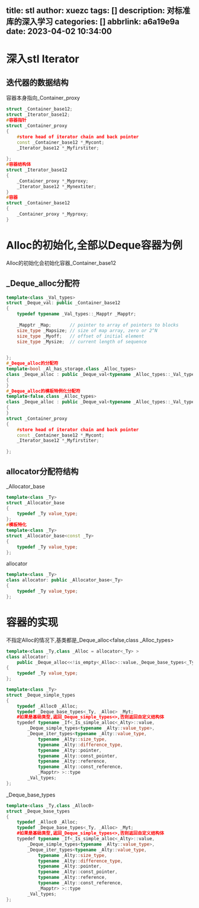 title: stl
author: xuezc
tags: []
description: 对标准库的深入学习
categories: []
abbrlink: a6a19e9a
date: 2023-04-02 10:34:00
---
# 深入stl Iterator
## 迭代器的数据结构
容器本身指向_Container_proxy

```c++
struct _Container_base12;
struct _Iterator_base12;
#容器指针
struct _Container_proxy
{	
    #store head of iterator chain and back pointer
    const _Container_base12 *_Mycont;
    _Iterator_base12 *_Myfirstiter;
    
};
#容器结构体
struct _Iterator_base12
{       
    _Container_proxy *_Myproxy;
    _Iterator_base12 *_Mynextiter;
}
#容器
struct _Container_base12
{       
    _Container_proxy *_Myproxy;
}
```


# Alloc的初始化,全部以Deque容器为例
Alloc的初始化会初始化容器_Container_base12


## _Deque_alloc分配符
```c++
template<class _Val_types>
struct _Deque_val: public _Container_base12
{
    typedef typename _Val_types::_Mapptr _Mapptr;
    
    _Mapptr _Map;       // pointer to array of pointers to blocks
    size_type _Mapsize;	// size of map array, zero or 2^N
    size_type _Myoff;	// offset of initial element
    size_type _Mysize;	// current length of sequence

    
};
#_Deque_alloc的分配符
template<bool _Al_has_storage,class _Alloc_types>
class _Deque_alloc : public _Deque_val<typename _Alloc_types::_Val_types>
{
}
#_Deque_alloc的模板特例化分配符
template<false,class _Alloc_types>
class _Deque_alloc : public _Deque_val<typename _Alloc_types::_Val_types>
{
}
struct _Container_proxy
{	
    #store head of iterator chain and back pointer
    const _Container_base12 *_Mycont;
    _Iterator_base12 *_Myfirstiter;
    
};
```

## allocator分配符结构
_Allocator_base
```c++
template<class _Ty>
struct _Allocator_base
{	
    typedef _Ty value_type;
};
#模板特化
template<class _Ty>
struct _Allocator_base<const _Ty>
{	
    typedef _Ty value_type;
};
```
allocator
```c++
template<class _Ty>
class allocator: public _Allocator_base<_Ty>
{	
    typedef _Ty value_type;
};
```

# 容器的实现
不指定Alloc的情况下,基类都是_Deque_alloc<false,class _Alloc_types>

```c++
template<class _Ty,class _Alloc = allocator<_Ty> >
class allocator: 
    public _Deque_alloc<<!is_empty<_Alloc>::value,_Deque_base_types<_Ty, _Alloc>>
{	
    typedef _Ty value_type;
};
```

```c++
template<class _Ty>
struct _Deque_simple_types
{	
    typedef _Alloc0 _Alloc;
    typedef _Deque_base_types<_Ty, _Alloc> _Myt;
    #如果是基础类型,返回_Deque_simple_types<>,否则返回自定义结构体    
    typedef typename _If<_Is_simple_alloc<_Alty>::value,
		_Deque_simple_types<typename _Alty::value_type>,
		_Deque_iter_types<typename _Alty::value_type,
			typename _Alty::size_type,
			typename _Alty::difference_type,
			typename _Alty::pointer,
			typename _Alty::const_pointer,
			typename _Alty::reference,
			typename _Alty::const_reference,
			_Mapptr> >::type
		_Val_types;
};
```
_Deque_base_types
```c++
template<class _Ty,class _Alloc0>
struct _Deque_base_types    
{	
    typedef _Alloc0 _Alloc;
    typedef _Deque_base_types<_Ty, _Alloc> _Myt;
    #如果是基础类型,返回_Deque_simple_types<>,否则返回自定义结构体    
    typedef typename _If<_Is_simple_alloc<_Alty>::value,
		_Deque_simple_types<typename _Alty::value_type>,
		_Deque_iter_types<typename _Alty::value_type,
			typename _Alty::size_type,
			typename _Alty::difference_type,
			typename _Alty::pointer,
			typename _Alty::const_pointer,
			typename _Alty::reference,
			typename _Alty::const_reference,
			_Mapptr> >::type
		_Val_types;
};
```













































































